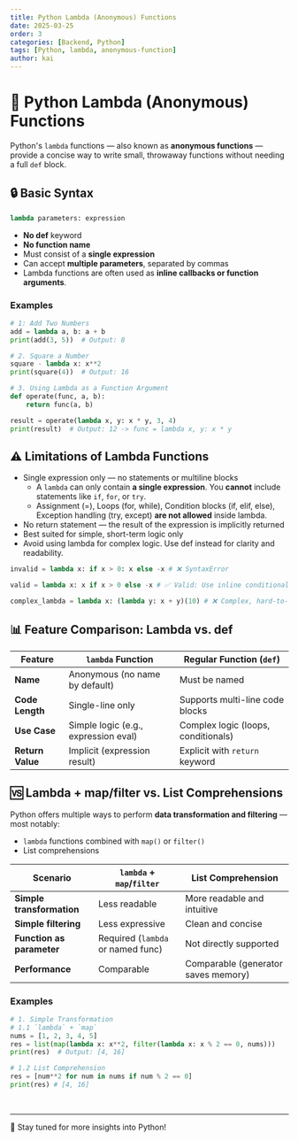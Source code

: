 ```yaml
---
title: Python Lambda (Anonymous) Functions
date: 2025-03-25
order: 3
categories: [Backend, Python]
tags: [Python, lambda, anonymous-function]
author: kai
---
```


# 🚀 Python Lambda (Anonymous) Functions
Python's `lambda` functions — also known as **anonymous functions** — provide a concise way to write small, throwaway functions without needing a full `def` block.

## 🔒 Basic Syntax
```python
lambda parameters: expression
```

- **No def** keyword
- **No function name**
- Must consist of a **single expression**
- Can accept **multiple parameters**, separated by commas
- Lambda functions are often used as **inline callbacks or function arguments**.

### Examples
```python
# 1: Add Two Numbers
add = lambda a, b: a + b
print(add(3, 5))  # Output: 8

# 2. Square a Number
square - lambda x: x**2
print(square(4))  # Output: 16

# 3. Using Lambda as a Function Argument
def operate(func, a, b):
    return func(a, b)

result = operate(lambda x, y: x * y, 3, 4)
print(result)  # Output: 12 -> func = lambda x, y: x * y
```

## ⚠️ Limitations of Lambda Functions
- Single expression only — no statements or multiline blocks
    - A `lambda` can only contain **a single expression**. You **cannot** include statements like `if`, `for`, or `try`.
    - Assignment (=), Loops (for, while), Condition blocks (if, elif, else), Exception handling (try, except)  **are not allowed** inside lambda.
- No return statement — the result of the expression is implicitly returned
- Best suited for simple, short-term logic only
- Avoid using lambda for complex logic. Use def instead for clarity and readability.

```python
invalid = lambda x: if x > 0: x else -x # ❌ SyntaxError

valid = lambda x: x if x > 0 else -x # ✅ Valid: Use inline conditional expressions

complex_lambda = lambda x: (lambda y: x + y)(10) # ❌ Complex, hard-to-read lambda
```


## 📊 Feature Comparison: Lambda vs. def

| Feature         | `lambda` Function                    | Regular Function (`def`)              |
|------------------|--------------------------------------|----------------------------------------|
| **Name**         | Anonymous (no name by default)       | Must be named                          |
| **Code Length**  | Single-line only                     | Supports multi-line code blocks        |
| **Use Case**     | Simple logic (e.g., expression eval) | Complex logic (loops, conditionals)    |
| **Return Value** | Implicit (expression result)         | Explicit with `return` keyword         |


## 🆚 Lambda + map/filter vs. List Comprehensions
Python offers multiple ways to perform **data transformation and filtering** — most notably:

- `lambda` functions combined with `map()` or `filter()`
- List comprehensions

| Scenario                       | `lambda` + `map`/`filter`         | List Comprehension                   |
|-------------------------------|-----------------------------------|--------------------------------------|
| **Simple transformation**     | Less readable                     | More readable and intuitive          |
| **Simple filtering**          | Less expressive                   | Clean and concise                    |
| **Function as parameter**     | Required (`lambda` or named func) | Not directly supported               |
| **Performance**               | Comparable                        | Comparable (generator saves memory)  |

### Examples
```python
# 1. Simple Transformation 
# 1.1 `lambda` + `map`
nums = [1, 2, 3, 4, 5]
res = list(map(lambda x: x**2, filter(lambda x: x % 2 == 0, nums)))
print(res)  # Output: [4, 16]

# 1.2 List Comprehension
res = [num**2 for num in nums if num % 2 == 0]
print(res) # [4, 16]
```




<br>


---

🚀 Stay tuned for more insights into Python!